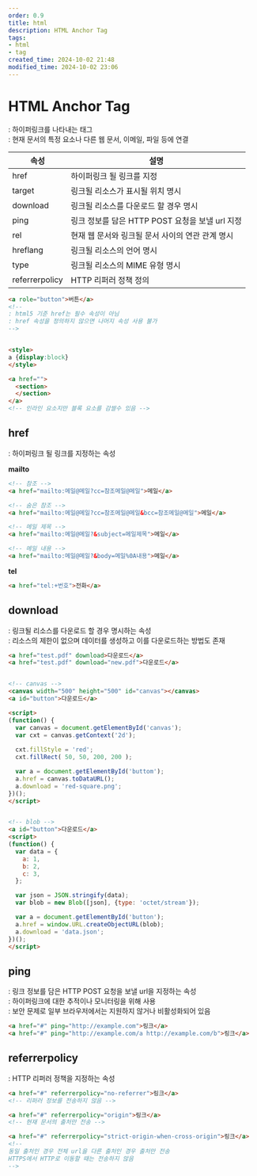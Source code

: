 ```yaml
---
order: 0.9
title: html
description: HTML Anchor Tag
tags:
- html
- tag
created_time: 2024-10-02 21:48
modified_time: 2024-10-02 23:06
---
```


# HTML Anchor Tag
: 하이퍼링크를 나타내는 태그  
: 현재 문서의 특정 요소나 다른 웹 문서, 이메일, 파일 등에 연결

속성 | 설명
---|---
href     | 하이퍼링크 될 링크를 지정
target   | 링크될 리소스가 표시될 위치 명시
download | 링크될 리소스를 다운로드 할 경우 명시
ping     | 링크 정보를 담은 HTTP POST 요청을 보낼 url 지정
rel      | 현재 웹 문서와 링크될 문서 사이의 연관 관계 명시
hreflang | 링크될 리소스의 언어 명시
type     | 링크될 리소스의 MIME 유형 명시
referrerpolicy | HTTP 리퍼러 정책 정의


```html
<a role="button">버튼</a>
<!--
: html5 기준 href는 필수 속성이 아님  
: href 속성을 정의하지 않으면 나머지 속성 사용 불가
-->


<style>
a {display:block}
</style>

<a href="">
  <section>
  </section>
</a>
<!-- 인라인 요소지만 블록 요소를 감쌀수 있음 -->
```



## href
: 하이퍼링크 될 링크를 지정하는 속성

**mailto**
```html
<!-- 참조 -->
<a href="mailto:메일@메일?cc=참조메일@메일">메일</a>

<!-- 숨은 참조 -->
<a href="mailto:메일@메일?cc=참조메일@메일&bcc=참조메일@메일">메일</a>

<!-- 메일 제목 -->
<a href="mailto:메일@메일?&subject=메일제목">메일</a>

<!-- 메일 내용 -->
<a href="mailto:메일@메일?&body=메일%0A내용">메일</a>
```

**tel**
```html
<a href="tel:+번호">전화</a>
```



## download
: 링크될 리소스를 다운로드 할 경우 명시하는 속성  
: 리소스의 제한이 없으며 데이터를 생성하고 이를 다운로드하는 방법도 존재

```html
<a href="test.pdf" download>다운로드</a>
<a href="test.pdf" download="new.pdf">다운로드</a>


<!-- canvas -->
<canvas width="500" height="500" id="canvas"></canvas>
<a id="button">다운로드</a>

<script>
(function() {
  var canvas = document.getElementById('canvas');
  var cxt = canvas.getContext('2d');
 
  cxt.fillStyle = 'red';
  cxt.fillRect( 50, 50, 200, 200 );

  var a = document.getElementById('buttom');
  a.href = canvas.toDataURL();
  a.download = 'red-square.png';
})();
</script>


<!-- blob -->
<a id="button">다운로드</a>
<script>
(function() {
  var data = {
    a: 1,
    b: 2,
    c: 3,
  };

  var json = JSON.stringify(data);
  var blob = new Blob([json], {type: 'octet/stream'});

  var a = document.getElementById('button');
  a.href = window.URL.createObjectURL(blob);
  a.download = 'data.json';
})();
</script>
```



## ping
: 링크 정보를 담은 HTTP POST 요청을 보낼 url을 지정하는 속성  
: 하이퍼링크에 대한 추적이나 모니터링을 위해 사용  
: 보안 문제로 일부 브라우저에서는 지원하지 않거나 비활성화되어 있음  

```html
<a href="#" ping="http://example.com">링크</a>
<a href="#" ping="http://example.com/a http://example.com/b">링크</a>
```



## referrerpolicy
: HTTP 리퍼러 정책을 지정하는 속성

```html
<a href="#" referrerpolicy="no-referrer">링크</a>
<!-- 리퍼러 정보를 전송하지 않음 -->

<a href="#" referrerpolicy="origin">링크</a>
<!-- 현재 문서의 출처만 전송 -->

<a href="#" referrerpolicy="strict-origin-when-cross-origin">링크</a>
<!-- 
동일 출처인 경우 전체 url을 다른 출처인 경우 출처만 전송 
HTTPS에서 HTTP로 이동할 때는 전송하지 않음
-->
```